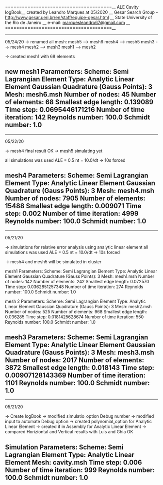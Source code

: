  ======================================__
         ALE Cavity logBook__
 created by Leandro Marques at 05/2020 __
 Gesar Search Group - http://www.gesar.uerj.br/en/staff/equipe-gesar.html __
 State University of the Rio de Janeiro __
 e-mail: marquesleandro67@gmail.com __
 ======================================__




-------------------------------------------------------------------
05/24/20
-> renamed all mesh: 
mesh5 --> mesh6
mesh4 --> mesh5
mesh3 --> mesh4
mesh2 --> mesh3
mesh1 --> mesh2

-> created mesh1 with 68 elements

new mesh1 Paramenters:
 Scheme: Semi Lagrangian
 Element Type: Analytic Linear Element
 Gaussian Quadrature (Gauss Points): 3
 Mesh: mesh6.msh
 Number of nodes: 45
 Number of elements: 68
 Smallest edge length: 0.139089
 Time step: 0.0695446171216
 Number of time iteration: 142
 Reynolds number: 100.0
 Schmidt number: 1.0
-------------------------------------------------------------------



-------------------------------------------------------------------
05/22/20

-> mesh4 final result OK
-> mesh5 simulating yet

 all simulations was used ALE = 0.5
 nt = 10.0/dt -> 10s forced

mesh4 Parameters:
 Scheme: Semi Lagrangian
 Element Type: Analytic Linear Element
 Gaussian Quadrature (Gauss Points): 3
 Mesh: mesh4.msh
 Number of nodes: 7905
 Number of elements: 15488
 Smallest edge length: 0.009071
 Time step: 0.002
 Number of time iteration: 4999
 Reynolds number: 100.0
 Schmidt number: 1.0
-------------------------------------------------------------------



-------------------------------------------------------------------
05/21/20

-> simulations for relative error analysis using analytic linear element
   all simulations was used ALE = 0.5
   nt = 10.0/dt -> 10s forced

-> mesh4 and mesh5 will be simulated in cluster



mesh1 Parameters:
 Scheme: Semi Lagrangian
 Element Type: Analytic Linear Element
 Gaussian Quadrature (Gauss Points): 3
 Mesh: mesh1.msh
 Number of nodes: 142
 Number of elements: 242
 Smallest edge length: 0.072570
 Time step: 0.0362851257348
 Number of time iteration: 274 
 Reynolds number: 100.0
 Schmidt number: 1.0


mesh 2 Parameters:
 Scheme: Semi Lagrangian
 Element Type: Analytic Linear Element
 Gaussian Quadrature (Gauss Points): 3
 Mesh: mesh2.msh
 Number of nodes: 525
 Number of elements: 968
 Smallest edge length: 0.036285
 Time step: 0.0181425628674
 Number of time iteration: 550 
 Reynolds number: 100.0
 Schmidt number: 1.0


mesh3 Parameters:
 Scheme: Semi Lagrangian
 Element Type: Analytic Linear Element
 Gaussian Quadrature (Gauss Points): 3
 Mesh: mesh3.msh
 Number of nodes: 2017
 Number of elements: 3872
 Smallest edge length: 0.018143
 Time step: 0.00907128143369
 Number of time iteration: 1101 
 Reynolds number: 100.0
 Schmidt number: 1.0
-------------------------------------------------------------------


-------------------------------------------------------------------
05/21/20

-> Create logBook
-> modified simulatio_option Debug number 
-> modified input to automate Debug option
-> created polynomial_option for Analytic Linear Element
-> created if in Assembly for Analytic Linear Element
-> compared Horiziontal and Vertical results with Luis and Ghia OK

Simulation Parameters:
 Scheme: Semi Lagrangian
 Element Type: Analytic Linear Element
 Mesh: cavity.msh
 Time step: 0.006
 Number of time iteration: 999
 Reynolds number: 100.0
 Schmidt number: 1.0
-------------------------------------------------------------------

 
